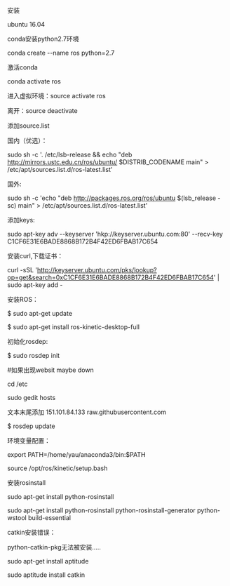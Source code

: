 安装

ubuntu 16.04



conda安装python2.7环境

conda create --name ros python=2.7

激活conda

conda activate ros



进入虚拟环境：source activate ros

离开：source deactivate



添加source.list



国内（优选）：

sudo sh -c '. /etc/lsb-release && echo "deb http://mirrors.ustc.edu.cn/ros/ubuntu/ $DISTRIB_CODENAME main" > /etc/apt/sources.list.d/ros-latest.list'

国外:

sudo sh -c 'echo "deb http://packages.ros.org/ros/ubuntu $(lsb_release -sc) main" > /etc/apt/sources.list.d/ros-latest.list'





添加keys:

sudo apt-key adv --keyserver 'hkp://keyserver.ubuntu.com:80' --recv-key C1CF6E31E6BADE8868B172B4F42ED6FBAB17C654



安装curl,下载证书：

curl -sSL 'http://keyserver.ubuntu.com/pks/lookup?op=get&search=0xC1CF6E31E6BADE8868B172B4F42ED6FBAB17C654' | sudo apt-key add -



安装ROS：

$ sudo apt-get update

$ sudo apt-get install ros-kinetic-desktop-full



初始化rosdep:

$ sudo rosdep init 

\#如果出现websit maybe down 

cd /etc

sudo gedit hosts

文本末尾添加 151.101.84.133 raw.githubusercontent.com

$ rosdep update



环境变量配置：

export PATH=/home/yau/anaconda3/bin:$PATH

source /opt/ros/kinetic/setup.bash



安装rosinstall

sudo apt-get install python-rosinstall

sudo apt-get install python-rosinstall python-rosinstall-generator python-wstool build-essential



catkin安装错误：

python-catkin-pkg无法被安装.....

sudo apt-get install aptitude

sudo aptitude install catkin
